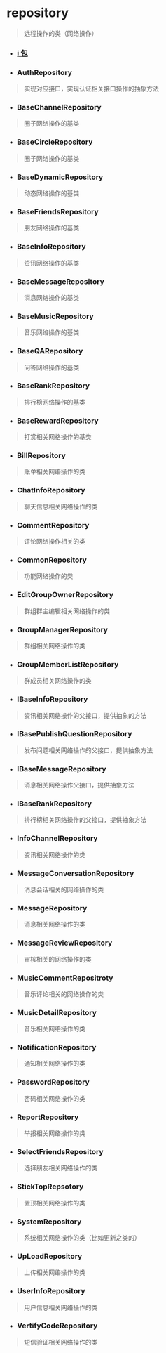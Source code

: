 # repository
> 远程操作的类（网络操作）

- ### [i 包](./i)

- ### AuthRepository
> 实现对应接口，实现认证相关接口操作的抽象方法

- ### BaseChannelRepository
> 圈子网络操作的基类

- ### BaseCircleRepository
> 圈子网络操作的基类

- ### BaseDynamicRepository
> 动态网络操作的基类

- ### BaseFriendsRepository
> 朋友网络操作的基类

- ### BaseInfoRepository
> 资讯网络操作的基类

- ### BaseMessageRepository
> 消息网络操作的基类

- ### BaseMusicRepository
> 音乐网络操作的基类

- ### BaseQARepository
> 问答网络操作的基类

- ### BaseRankRepository
> 排行榜网络操作的基类

- ### BaseRewardRepository
> 打赏相关网格操作的基类

- ### BillRepository
> 账单相关网络操作的类

- ### ChatInfoRepository
> 聊天信息相关网络操作的类

- ### CommentRepository
> 评论网络操作相关的类

- ### CommonRepository
> 功能网络操作的类

- ### EditGroupOwnerRepository
> 群组群主编辑相关网络操作的类

- ### GroupManagerRepository
> 群组相关网络操作的类

- ### GroupMemberListRepository
> 群成员相关网络操作的类

- ### IBaseInfoRepository
> 资讯相关网络操作的父接口，提供抽象的方法

- ### IBasePublishQuestionRepository
> 发布问题相关网络操作的父接口，提供抽象方法

- ### IBaseMessageRepository
> 消息相关网络操作父接口，提供抽象方法

- ### IBaseRankRepository
> 排行榜相关网络操作的父接口，提供抽象方法

- ### InfoChannelRepository
> 资讯相关网络操作的类

- ### MessageConversationRepository
> 消息会话相关的网络操作的类

- ### MessageRepository
> 消息相关网络操作的类

- ### MessageReviewRepository
> 审核相关的网络操作的类

- ### MusicCommentRepositroty
> 音乐评论相关的网络操作的类

- ### MusicDetailRepository
> 音乐相关网络操作的类

- ### NotificationRepository
> 通知相关网络操作的类

- ### PasswordRepository
> 密码相关网络操作的类

- ### ReportRepository
> 举报相关网络操作的类

- ### SelectFriendsRepository
> 选择朋友相关网络操作的类

- ### StickTopRepsotory
> 置顶相关网络操作的类

- ### SystemRepository
> 系统相关网络操作的类（比如更新之类的）

- ### UpLoadRepository
> 上传相关网络操作的类

- ### UserInfoRepository
> 用户信息相关网络操作的类

- ### VertifyCodeRepository
> 短信验证相关网络操作的类
